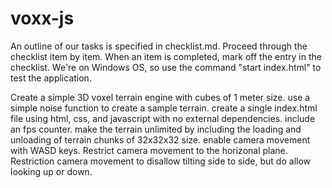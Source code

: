 # voxx-js

An outline of our tasks is specified in checklist.md. Proceed through the checklist item by item. When an item is completed, mark off the entry in the checklist. We're on Windows OS, so use the command "start index.html" to test the application.

Create a simple 3D voxel terrain engine with cubes of 1 meter size. use a simple noise function to create a sample terrain. create a single index.html file using html, css, and javascript with no external dependencies. include an fps counter. make the terrain unlimited by including the loading and unloading of terrain chunks of 32x32x32 size. enable camera movement with WASD keys. Restrict camera movement to the horizonal plane. Restriction camera movement to disallow tilting side to side, but do allow looking up or down.
